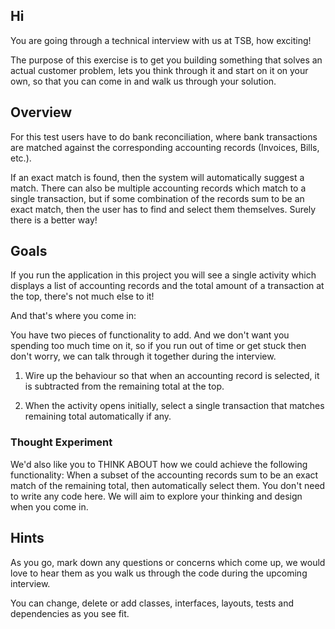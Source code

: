 ## Hi

You are going through a technical interview with us at TSB, how exciting!

The purpose of this exercise is to get you building something that solves an actual customer
problem, lets you
think through it and start on it on your own, so that you can come in and walk us through your
solution.

## Overview

For this test users have to do bank reconciliation, where bank transactions are matched against the
corresponding
accounting records (Invoices, Bills, etc.).

If an exact match is found, then the system will automatically suggest a match. There can also be
multiple accounting records which match to a single transaction, but if some combination of the
records sum to be an exact match, then the user has to find and select them themselves.
Surely there is a better way!

## Goals

If you run the application in this project you will see a single activity which displays a list of
accounting records and the total amount of a transaction at the top, there's not much else to it!

And that's where you come in:

You have two pieces of functionality to add. And we don't want you spending too much time on it, so
if you run out of time or get stuck then don't worry, we can talk through it together during the
interview.

1. Wire up the behaviour so that when an accounting record is selected, it is subtracted from the
   remaining total at the top.

2. When the activity opens initially, select a single transaction that matches remaining total
   automatically if any.

### Thought Experiment

We'd also like you to THINK ABOUT how we could achieve the following functionality:
When a subset of the accounting records sum to be an exact match of the remaining total, then
automatically select them. You don't need to write any code here. We will aim to explore your
thinking and design when you come in.

## Hints

As you go, mark down any questions or concerns which come up, we would love to hear them as you walk
us through the code during the upcoming interview.

You can change, delete or add classes, interfaces, layouts, tests and dependencies as you see fit.